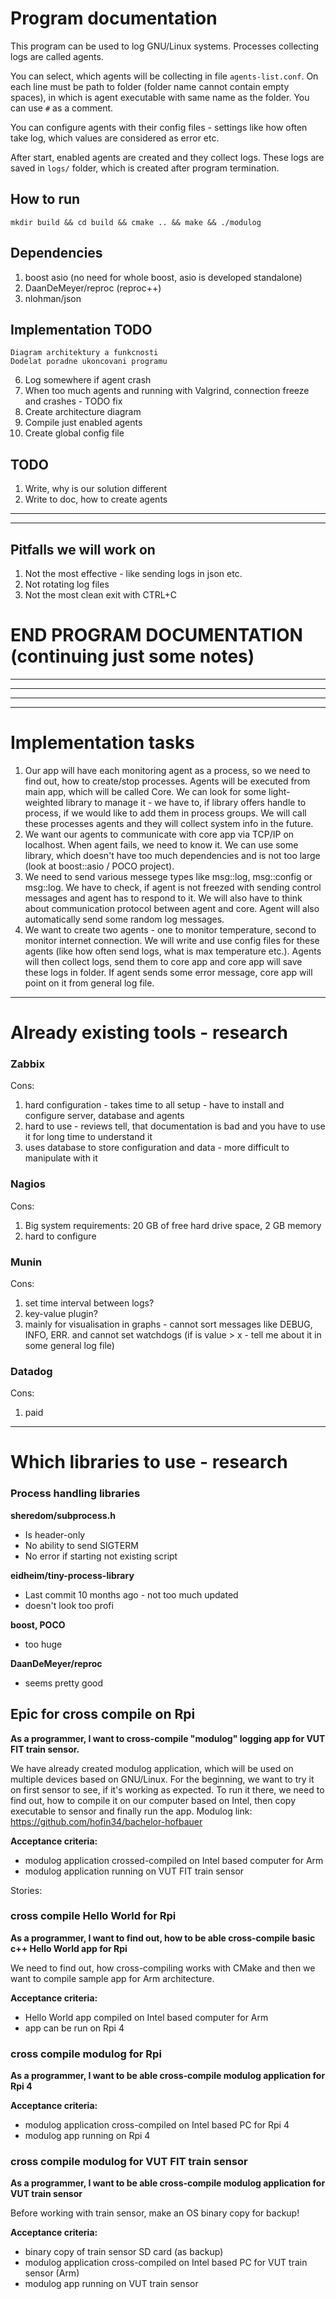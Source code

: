 # Program documentation
This program can be used to log GNU/Linux systems.
Processes collecting logs are called agents.

You can select, which agents will be collecting in file `agents-list.conf`.
On each line must be path to folder (folder name cannot contain empty spaces), in which is agent executable with same name as the folder.
You can use `#` as a comment.

You can configure agents with their config files - settings like how often take log, which values are considered as error etc.

After start, enabled agents are created and they collect logs. These logs are saved in `logs/` folder, which is created after program termination.

## How to run
`mkdir build && cd build && cmake .. && make && ./modulog`




## Dependencies 

1. boost asio (no need for whole boost, asio is developed standalone)
2. DaanDeMeyer/reproc (reproc++)
3. nlohman/json

## Implementation TODO
    Diagram architektury a funkcnosti
    Dodelat poradne ukoncovani programu
6. Log somewhere if agent crash
7. When too much agents and running with Valgrind, connection freeze and crashes - TODO fix
8. Create architecture diagram
9. Compile just enabled agents
10. Create global config file

## TODO

1. Write, why is our solution different
2. Write to doc, how to create agents

---





--- 

## Pitfalls we will work on
1. Not the most effective - like sending logs in json etc.
2. Not rotating log files
3. Not the most clean exit with CTRL+C

# END PROGRAM DOCUMENTATION (continuing just some notes)
---

---

---

---

# Implementation tasks

1. Our app will have each monitoring agent as a process, so we need to find out, how to create/stop processes.
   Agents will be executed from main app, which will be called Core.
   We can look for some light-weighted library to manage it - we have to, if library offers handle to process, if we would like to add them in process groups.
   We will call these processes agents and they will collect system info in the future.
2. We want our agents to communicate with core app via TCP/IP on localhost. When agent fails, we need to know it. We can use some library, which doesn't have too much dependencies and is not too large (look at boost::asio / POCO project).
3. We need to send various messege types like msg::log, msg::config or msg::log. We have to check, if agent is not freezed with sending control messages and agent has to respond to it. We will also have to think about communication protocol between agent and core.
   Agent will also automatically send some random log messages.
4. We want to create two agents - one to monitor temperature, second to monitor internet connection.
   We will write and use config files for these agents (like how often send logs, what is max temperature etc.).
   Agents will then collect logs, send them to core app and core app will save these logs in folder.
   If agent sends some error message, core app will point on it from general log file.

---

# Already existing tools - research

### Zabbix
Cons:
1. hard configuration - takes time to all setup - have to install and configure server, database and agents 
1. hard to use - reviews tell, that documentation is bad and you have to use it for long time to understand it
1. uses database to store configuration and data - more difficult to manipulate with it

### Nagios
Cons:
1. Big system requirements: 20 GB of free hard drive space, 2 GB memory
1. hard to configure

### Munin
Cons:
1. set time interval between logs?
1. key-value plugin?
1. mainly for visualisation in graphs - cannot sort messages like DEBUG, INFO, ERR. and cannot set watchdogs (if is value > x - tell me about it in some general log file)

### Datadog
Cons:
1. paid

---

# Which libraries to use - research

### Process handling libraries
**sheredom/subprocess.h**

- Is header-only
- No ability to send SIGTERM
- No error if starting not existing script

**eidheim/tiny-process-library**

- Last commit 10 months ago - not too much updated
- doesn't look too profi

**boost, POCO**

- too huge

**DaanDeMeyer/reproc**

- seems pretty good


## Epic for cross compile on Rpi

**As a programmer, I want to cross-compile "modulog" logging app for VUT FIT train sensor.**

We have already created modulog application, which will be used on multiple devices based on GNU/Linux.
For the beginning, we want to try it on first sensor to see, if it's working as expected.
To run it there, we need to find out, how to compile it on our computer based on Intel, then copy executable to sensor and finally run the app.
Modulog link: https://github.com/hofin34/bachelor-hofbauer

**Acceptance criteria:**

* modulog application crossed-compiled on Intel based computer for Arm
* modulog application running on VUT FIT train sensor

Stories:
### cross compile Hello World for Rpi
**As a programmer, I want to find out, how to be able cross-compile basic c++ Hello World app for Rpi**

We need to find out, how cross-compiling works with CMake and then we want to compile sample app for Arm architecture.

**Acceptance criteria:**

* Hello World app compiled on Intel based computer for Arm
* app can be run on Rpi 4

### cross compile modulog for Rpi
**As a programmer, I want to be able cross-compile modulog application for Rpi 4**

**Acceptance criteria:**

* modulog application cross-compiled on Intel based PC for Rpi 4
* modulog app running on Rpi 4

### cross compile modulog for VUT FIT train sensor
**As a programmer, I want to be able cross-compile modulog application for VUT train sensor**

Before working with train sensor, make an OS binary copy for backup!

**Acceptance criteria:**

* binary copy of train sensor SD card (as backup)
* modulog application cross-compiled on Intel based PC for VUT train sensor (Arm)
* modulog app running on VUT train sensor